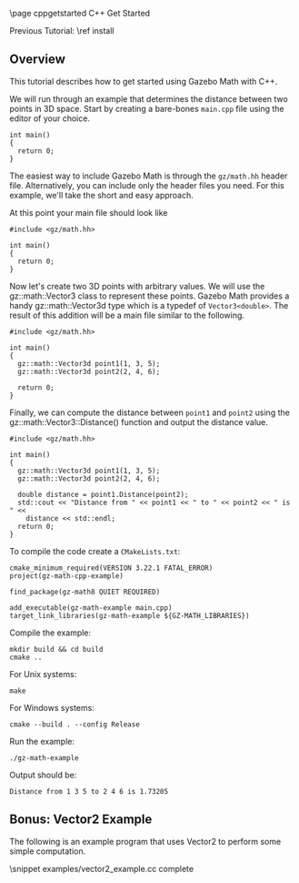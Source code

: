 \page cppgetstarted C++ Get Started

Previous Tutorial: \ref install

## Overview

This tutorial describes how to get started using Gazebo Math with C++.

We will run through an example that determines the distance between two
points in 3D space. Start by creating a bare-bones `main.cpp` file using the
editor of your choice.

```{.cpp}
int main()
{
  return 0;
}
```

The easiest way to include Gazebo Math is through the `gz/math.hh`
header file. Alternatively, you can include only the header files you need.
For this example, we'll take the short and easy approach.

At this point your main file should look like

```{.cpp}
#include <gz/math.hh>

int main()
{
  return 0;
}
```

Now let's create two 3D points with arbitrary values. We will use the
gz::math::Vector3 class to represent these points. Gazebo Math provides a handy
gz::math::Vector3d type which is a typedef of `Vector3<double>`. The result of this
addition will be a main file similar to the following.

```{.cpp}
#include <gz/math.hh>

int main()
{
  gz::math::Vector3d point1(1, 3, 5);
  gz::math::Vector3d point2(2, 4, 6);

  return 0;
}
```

Finally, we can compute the distance between `point1` and `point2` using the
gz::math::Vector3::Distance() function and output the distance value.

```{.cpp}
#include <gz/math.hh>

int main()
{
  gz::math::Vector3d point1(1, 3, 5);
  gz::math::Vector3d point2(2, 4, 6);

  double distance = point1.Distance(point2);
  std::cout << "Distance from " << point1 << " to " << point2 << " is " <<
    distance << std::endl;
  return 0;
}
```

To compile the code create a `CMakeLists.txt`:

```
cmake_minimum_required(VERSION 3.22.1 FATAL_ERROR)
project(gz-math-cpp-example)

find_package(gz-math8 QUIET REQUIRED)
 
add_executable(gz-math-example main.cpp)
target_link_libraries(gz-math-example ${GZ-MATH_LIBRARIES})
```

Compile the example:

```
mkdir build && cd build
cmake ..
```

For Unix systems:
```
make
```

For Windows systems:
```
cmake --build . --config Release
```

Run the example:

```{.bash}
./gz-math-example
```

Output should be:
```{.bash}
Distance from 1 3 5 to 2 4 6 is 1.73205
```


## Bonus: Vector2 Example

The following is an example program that uses Vector2 to perform some simple
computation.

\snippet examples/vector2_example.cc complete
